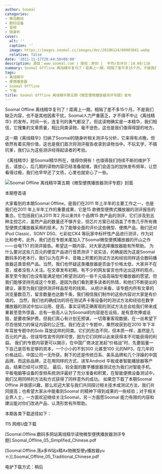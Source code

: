 ```yaml
---
author: Soomal
categories:
- 移动数码
- 数码设备
- 音频
- 随身听
cover:
  alt: ''
  caption: ''
  image: https://images.soomal.cc/images/doc/20100124/00003841.webp
  relative: false
date: '2011-11-17T20:44:50+08:00'
description: 源自：www.soomal.com | 版权：原创 |  平均/总评分：10.00/110
summary: Soomal Offline 离线精华复刊了！距离上一期，相隔了差不多15个月。不是我们缺乏内容，也不是其他因素干扰，Soomal人力严重匮乏，才不得不中止《离线精华》的发布，时间一长，连复刊的勇气都没了。但这读物确实是一本精华，我们相信，它搜集的文章质量，相比同类读物，毫不逊色，这也是我们值得得瑟的地方……
tags:
- 离线精华
- 便携播放器
- Soomal Offline
- 下载
title: Soomal Offline 离线精华第五期《微型便携播放器测评专题》发布
---
```


Soomal Offline 离线精华复刊了！距离上一期，相隔了差不多15个月。不是我们缺乏内容，也不是其他因素干扰，Soomal人力严重匮乏，才不得不中止《离线精华》的发布，时间一长，连复刊的勇气都没了。但这读物确实是一本精华，我们相信，它搜集的文章质量，相比同类读物，毫不逊色，这也是我们值得得瑟的地方。



这一期《离线精华》归纳了Soomal的随身听相关测评与分析，它来得有点晚，但依然有着实用价值，这也是我们首次将测评报告收录到读物当中。不玩玄学，不搞坑爹，我们认为这些测评经得起读者的考验。



《离线精华》是Soomal精华所在，值得你拥有！也值得我们持续不断的维护下去，请放心，后几期的读物内容已经准备就绪，我们会适当的加快发布频率，让您看得过瘾，我们也早早还了文债，心里也就安心了一些。



![Soomal Offline 离线精华第五期《微型便携播放器测评专题》封面](https://images.soomal.cc/images/doc/20111117/00014998.webp)



本期卷首语



大家看到的本期Soomal Offline，是我们在2011 年上半年的主要工作之一，也是我们在2011 年上半年工作的重要成果，它是15 款微型便携式播放器的测评报告的集合。它包括我们从2011 年2 月以来共8 个品牌15 款产品的测评，它们涉及到五种主控芯片，虽然产品的数量还不够齐全，但芯片方案已经涵盖了市售几乎所有微型便携式播放器采用的技术。为了能够全面的评价这些微型、便携产品，我们还对iPod Classic、SONY D50、七彩虹CK4 等玩家中标杆性产品进行测评，作为对比和参考。此外，我们还在专题末尾加入了Soomal微型便携播放器的开山之作――台电T51 的测评报告。希望这一期内容，对大家选择播放器能有所帮助。 
为什么要对这些几百元的便宜产品进行音质测评？说实话，的确是因为这是Soomal 数码多的老本行，我们认为在声卡、音箱上积累的测试方法和经验同样适合数码播放器这类音频产品。当然，我们也怀疑这类播放器是否由于价格太低，大家并不在意，或者没有人关注。在文章发布初期，有不少的网友留言也传达出这样的观点，甚至至今我们也没有能满足他们希望测试的一些千元级高端型号播放器的愿望。但我们能够坚持完成这个专题，是因为我们看到更多读者的热情，和他们不断提出的建议，甚至为我们提供测评样品型号的线索。 
从统计来看，该专题内所有文章的浏览量数百万，留言数量也达数千条，我们相信我们制作的这些内容对大家是有价值的。
当然，我们也的确成功的将在测试声卡等设备时的测试方法和经验在数字播放器的测试中加以沿用、提高，事实证明正确客观的测试方法总会给我们带来成果甚至意外惊喜。总有一些高人认为Soomal的内容是在设局，是有意吹捧或诋毁，是要收保护费。但我们真心有计划无预谋，一切尊重客观数据，在一丝希望下尽百倍努力的保证内容的公正性。我们在这个专题中，果然收获到在2010 年下半年耳放专题中的Solo 耳放这样的同类。它们的形态不同，但本质一样，虽然是几百元的产品，但误导性宣传同样可恨，因为它们同样以此来获得本不可能获得的利益。 
我们的专题内容更可以揭示，在中国厂商决定发起“价格战”时，先要掂量一下自己是否有足够的资本，一个小小的不到300 元甚至100 元的MP3，在几年的价格战后，中国公司一无所获，剩下的还是传统日系、美系品牌和几个浮躁的中国品牌。而这些品牌，正在用同样的方式，进军Android 平板或者智能播放器等产品，结果已经可以预见。 
最后，较全面的数字播放器测试也为我们对智能手机、平板电脑等设备的音频系统测评最好了充分准备和积累，在智能便携设备测试中，我们又用同样的方法和方式获得了同样意外的成功。
如果您下载了本期Soomal Offline 并很感兴趣，那么欢迎大家与我们共同探讨相关技术或测试方法，我们共同提高；也希望大家从中能看到Soomal 的精神下得到成果的一些经验；对于相关业界人士，一方面欢迎继续关注Soomal，另一方面愿Soomal 能力有限的内容和建议能对你们改进产品、认清形势有所帮助。



本期各类下载途径如下：



115 网络U盘下载



[Soomal.Offline.数码多网站离线精华读物微型便携播放器测评专题].Soomal_Offline_05_Simplified_Chinese.pdf

[Soomal.Offline.荡a多W站x精Ax物微型便y播放器yuｎ}].Soomal_Offline_05_Traditional_Chinese.pdf



电驴下载方式：稍后